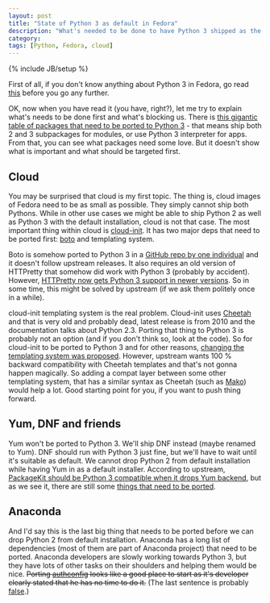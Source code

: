 ```yaml
---
layout: post
title: "State of Python 3 as default in Fedora"
description: "What's needed to be done to have Python 3 shipped as the default Python in Fedora"
category: 
tags: [Python, Fedora, cloud]
---
```

{% include JB/setup %}

First of all, if you don't know anything about Python 3 in Fedora, go read [this](https://fedoraproject.org/wiki/Changes/Python_3_as_Default) before you go any further.

OK, now when you have read it (you have, right?), let me try to explain what's needs to be done first and what's blocking us. There is [this gigantic table of packages that need to be ported to Python 3](https://fedoraproject.org/wiki/User:Churchyard/python3) - that means ship both 2 and 3 subpackages for modules, or use Python 3 interpreter for apps. From that, you can see what packages need some love. But it doesn't show what is important and what should be targeted first.

Cloud
-----

You may be surprised that cloud is my first topic. The thing is, cloud images of Fedora need to be as small as possible. They simply cannot ship both Pythons. While in other use cases we might be able to ship Python 2 as well as Python 3 with the default installation, cloud is not that case. The most important thing within cloud is [cloud-init](https://bugs.launchpad.net/cloud-init/+bug/1247132). It has two major deps that need to be ported first: [boto](https://github.com/boto/boto/issues/677) and templating system.

Boto is somehow ported to Python 3 in a [GitHub repo by one individual](https://github.com/kurin/boto/tree/py3kport) and it doesn't follow upstream releases. It also requires an old version of HTTPretty that somehow did work with Python 3 (probably by accident). However, [HTTPretty now gets Python 3 support in newer versions](https://github.com/gabrielfalcao/HTTPretty/pull/143). So in some time, this might be solved by upstream (if we ask them politely once in a while).

cloud-init templating system is the real problem. Cloud-init uses [Cheetah](http://www.cheetahtemplate.org/) and that is very old and probably dead, latest release is from 2010 and the documentation talks about Python 2.3. Porting that thing to Python 3 is probably not an option (and if you don't think so, look at the code). So for cloud-init to be ported to Python 3 and for other reasons, [changing the templating system was proposed](https://bugs.launchpad.net/cloud-init/+bug/1219223). However, upstream wants 100 % backward compatibility with Cheetah templates and that's not gonna happen magically. So adding a compat layer between some other templating system, that has a similar syntax as Cheetah (such as [Mako](http://docs.makotemplates.org/en/latest/usage.html#basic-usage)) would help a lot. Good starting point for you, if you want to push thing forward.

Yum, DNF and friends
--------------------

Yum won't be ported to Python 3. We'll ship DNF instead (maybe renamed to Yum). DNF should run with Python 3 just fine, but we'll have to wait until it's suitable as default. We cannot drop Python 2 from default installation while having Yum in as a default installer. According to upstream, [PackageKit should be Python 3 compatible when it drops Yum backend](https://bugzilla.redhat.com/show_bug.cgi?id=1014559#c3), but as we see it, there are still some [things that need to be ported](https://bugs.freedesktop.org/show_bug.cgi?id=66992).

Anaconda
--------

And I'd say this is the last big thing that needs to be ported before we can drop Python 2 from default installation. Anaconda has a long list of dependencies (most of them are part of Anaconda project) that need to be ported. Anaconda developers are slowly working towards Python 3, but they have lots of other tasks on their shoulders and helping them would be nice. <del>Porting [authconfig](https://bugzilla.redhat.com/show_bug.cgi?id=984907) looks like a good place to start as it's developer clearly stated that he has no time to do it.</del> (The last sentence is probably [false](https://lists.fedoraproject.org/pipermail/devel/2014-February/195466.html).)
